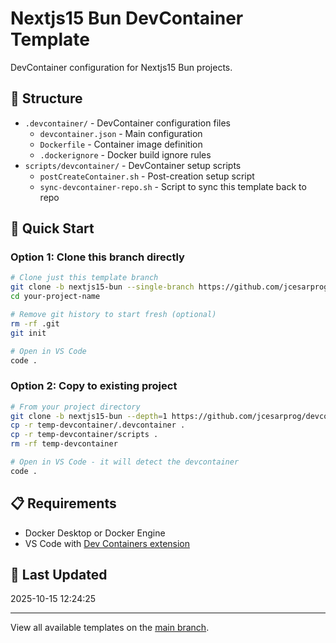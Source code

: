 # Nextjs15 Bun DevContainer Template

DevContainer configuration for Nextjs15 Bun projects.

## 📁 Structure

- `.devcontainer/` - DevContainer configuration files
  - `devcontainer.json` - Main configuration
  - `Dockerfile` - Container image definition
  - `.dockerignore` - Docker build ignore rules
- `scripts/devcontainer/` - DevContainer setup scripts
  - `postCreateContainer.sh` - Post-creation setup script
  - `sync-devcontainer-repo.sh` - Script to sync this template back to repo

## 🚀 Quick Start

### Option 1: Clone this branch directly
```bash
# Clone just this template branch
git clone -b nextjs15-bun --single-branch https://github.com/jcesarprog/devcontainer-templates.git your-project-name
cd your-project-name

# Remove git history to start fresh (optional)
rm -rf .git
git init

# Open in VS Code
code .
```

### Option 2: Copy to existing project
```bash
# From your project directory
git clone -b nextjs15-bun --depth=1 https://github.com/jcesarprog/devcontainer-templates.git temp-devcontainer
cp -r temp-devcontainer/.devcontainer .
cp -r temp-devcontainer/scripts .
rm -rf temp-devcontainer

# Open in VS Code - it will detect the devcontainer
code .
```

## 📋 Requirements

- Docker Desktop or Docker Engine
- VS Code with [Dev Containers extension](https://marketplace.visualstudio.com/items?itemName=ms-vscode-remote.remote-containers)

## 📝 Last Updated

2025-10-15 12:24:25

---

View all available templates on the [main branch](../../tree/main).
